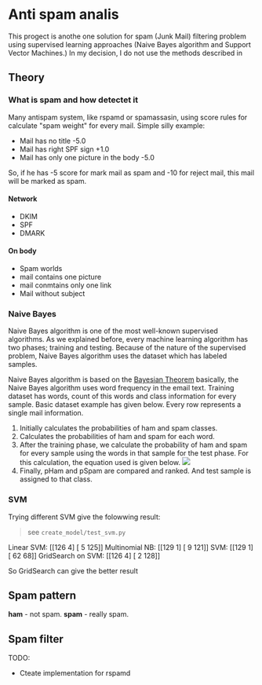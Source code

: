 # Anti spam analis

This progect is anothe one solution for spam (Junk Mail) filtering problem using supervised learning approaches (Naive Bayes algorithm and Support Vector Machines.)
In my decision, I do not use the methods described in

## Theory

### What is spam and how detectet it

Many antispam system, like rspamd or spamassasin, using score rules for calculate "spam weight" for every mail. 
Simple silly example:
* Mail has no title -5.0
* Mail has right SPF sign +1.0
* Mail has only one picture in the body -5.0

So, if he has -5 score for mark mail as spam and -10 for reject mail, this mail will be marked as spam.

#### Network

* DKIM
* SPF
* DMARK

#### On body

* Spam worlds
* mail contains one picture 
* mail conmtains only one link
* Mail without subject



### Naive Bayes 
Naive Bayes algorithm is one of the most well-known supervised algorithms. As we explained before, every machine learning algorithm has two phases; training and testing. Because of the nature of the supervised problem, Naive Bayes algorithm uses the dataset which has labeled samples. 

Naive Bayes algorithm is based on the [Bayesian Theorem](https://en.wikipedia.org/wiki/Bayes%27_theorem) basically, the Naive Bayes algorithm uses word frequency in the email text. Training dataset has words, count of this words and class information for every sample. Basic dataset example has given below. Every row represents a single mail information.

1. Initially calculates the probabilities of ham and spam classes.
2. Calculates the probabilities of ham and spam for each word.
3. After the training phase, we calculate the probability of ham and spam for every sample using the words in that sample for the test phase. For this calculation, the equation used is given below.
![](prob_spam_or_ham.png)
4. Finally, pHam and pSpam are compared and ranked. And test sample is assigned to that class.


### SVM

Trying different SVM give the folowwing result:

> see `create_model/test_svm.py`

Linear SVM:
[[126   4]
[  5 125]]
Multinomial NB:
[[129   1]
[  9 121]]
SVM:
[[129   1]
[ 62  68]]
GridSearch on SVM:
[[126   4]
[  2 128]]

So GridSearch can give the better result

## Spam pattern

**ham** - not spam.
**spam** - really spam.


## Spam filter

TODO:
* Cteate implementation for rspamd